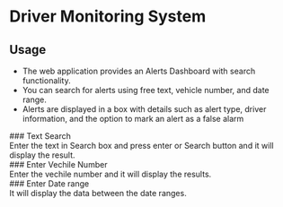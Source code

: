 # Driver Monitoring System
## Usage
<ul>
  <li>The web application provides an Alerts Dashboard with search functionality.</li>
  <li>You can search for alerts using free text, vehicle number, and date range.</li>
  <li>Alerts are displayed in a box with details such as alert type, driver information, and the option to mark an alert as a false alarm</li>
</ul>
### Text Search <br>
Enter the text in Search box and press enter or Search button and it will display the result. <br>
### Enter Vechile Number <br>
Enter the vechile number and it will display the results.<br>
### Enter Date range <br>
It will display the data between the date ranges.
